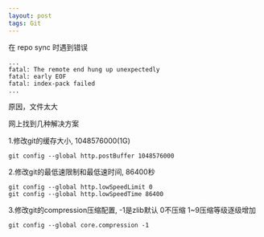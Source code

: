 ```yaml
---
layout: post
tags: Git
---
```


在 repo sync 时遇到错误
```
...
fatal: The remote end hung up unexpectedly
fatal: early EOF
fatal: index-pack failed
...
```

原因，文件太大

网上找到几种解决方案

1.修改git的缓存大小, 1048576000(1G)
```
git config --global http.postBuffer 1048576000
```

2.修改git的最低速限制和最低速时间, 86400秒
```
git config --global http.lowSpeedLimit 0
git config --global http.lowSpeedTime 86400
```

3.修改git的compression压缩配置, -1是zlib默认 0不压缩 1~9压缩等级逐级增加
```
git config --global core.compression -1
```
